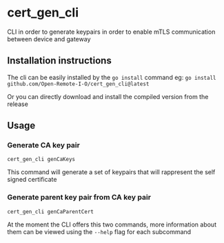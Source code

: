 # cert_gen_cli
CLI in order to generate keypairs in order to enable mTLS communication between device and gateway

## Installation instructions 

The cli can be easily installed by the `go install` command eg:
`go install github.com/Open-Remote-I-O/cert_gen_cli@latest`

Or you can directly download and install the compiled version from the release

## Usage

### Generate CA key pair 

`cert_gen_cli genCaKeys`

This command will generate a set of keypairs that will rappresent the self signed certificate

### Generate parent key pair from CA key pair

`cert_gen_cli genCaParentCert`

At the moment the CLI offers this two commands, more information about them can be viewed using the `--help` flag for each subcommand

